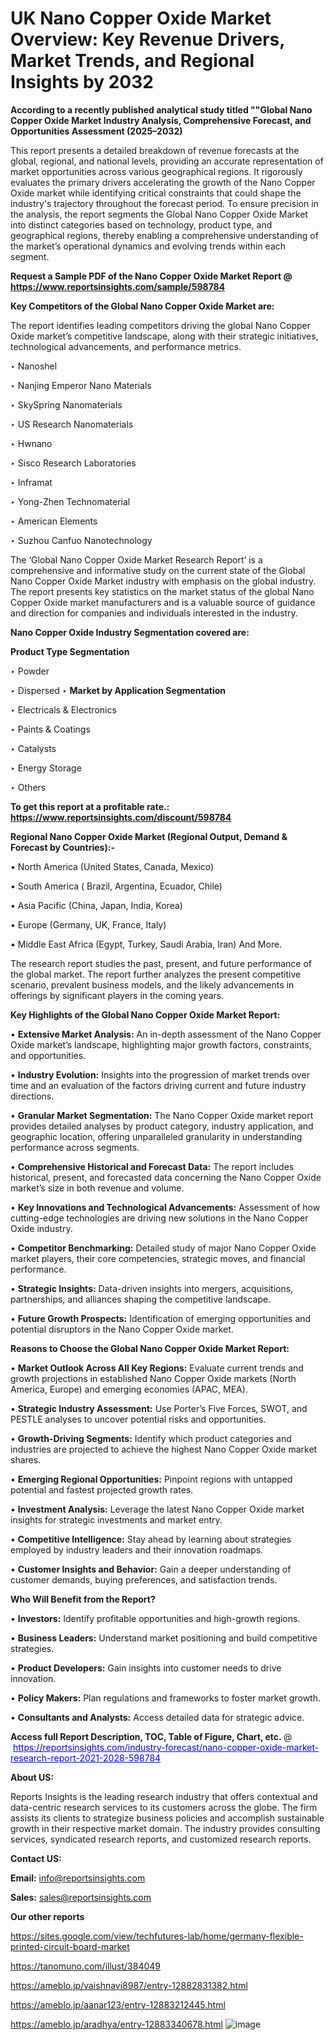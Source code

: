 # UK Nano Copper Oxide Market Overview: Key Revenue Drivers, Market Trends, and Regional Insights by 2032

<strong>According to a recently published analytical study titled ""Global Nano Copper Oxide Market Industry Analysis, Comprehensive Forecast, and Opportunities Assessment (2025–2032)</strong>

This report presents a detailed breakdown of revenue forecasts at the global, regional, and national levels, providing an accurate representation of market opportunities across various geographical regions. It rigorously evaluates the primary drivers accelerating the growth of the Nano Copper Oxide market while identifying critical constraints that could shape the industry's trajectory throughout the forecast period. To ensure precision in the analysis, the report segments the Global Nano Copper Oxide Market into distinct categories based on technology, product type, and geographical regions, thereby enabling a comprehensive understanding of the market’s operational dynamics and evolving trends within each segment.

<strong>Request a Sample PDF of the Nano Copper Oxide Market Report </strong><strong>@<a href=https://www.reportsinsights.com/sample/598784 style=color:#0000ff;> https://www.reportsinsights.com/sample/598784</a></strong></font>

<strong>Key Competitors of the Global Nano Copper Oxide Market are:</strong>

The report identifies leading competitors driving the global Nano Copper Oxide market’s competitive landscape, along with their strategic initiatives, technological advancements, and performance metrics.

‣ Nanoshel

‣ Nanjing Emperor Nano Materials

‣ SkySpring Nanomaterials

‣ US Research Nanomaterials

‣ Hwnano

‣ Sisco Research Laboratories

‣ Inframat

‣ Yong-Zhen Technomaterial

‣ American Elements

‣ Suzhou Canfuo Nanotechnology

The ‘Global Nano Copper Oxide Market Research Report’ is a comprehensive and informative study on the current state of the Global Nano Copper Oxide Market industry with emphasis on the global industry. The report presents key statistics on the market status of the global Nano Copper Oxide market manufacturers and is a valuable source of guidance and direction for companies and individuals interested in the industry.

<strong>Nano Copper Oxide Industry Segmentation covered are:</strong>

<strong>Product Type Segmentation</strong>

‣ Powder

‣ Dispersed
‣ 
<strong>Market by Application Segmentation</strong>

‣ Electricals & Electronics

‣ Paints & Coatings

‣ Catalysts

‣ Energy Storage

‣ Others

<strong>To get this report at a profitable rate.: <a href=https://www.reportsinsights.com/discount/598784 style=color:#0000ff;>https://www.reportsinsights.com/discount/598784</a></strong></font>

<strong>Regional Nano Copper Oxide Market (Regional Output, Demand &amp; Forecast by Countries):-</strong>

• North America (United States, Canada, Mexico)

• South America ( Brazil, Argentina, Ecuador, Chile)

• Asia Pacific (China, Japan, India, Korea)

• Europe (Germany, UK, France, Italy)

• Middle East Africa (Egypt, Turkey, Saudi Arabia, Iran) And More.

The research report studies the past, present, and future performance of the global market. The report further analyzes the present competitive scenario, prevalent business models, and the likely advancements in offerings by significant players in the coming years.

<strong>Key Highlights of the Global Nano Copper Oxide Market Report:</strong>

• <strong>Extensive Market Analysis:</strong> An in-depth assessment of the Nano Copper Oxide market’s landscape, highlighting major growth factors, constraints, and opportunities.

• <strong>Industry Evolution:</strong> Insights into the progression of market trends over time and an evaluation of the factors driving current and future industry directions.

• <strong>Granular Market Segmentation:</strong> The Nano Copper Oxide market report provides detailed analyses by product category, industry application, and geographic location, offering unparalleled granularity in understanding performance across segments.

• <strong>Comprehensive Historical and Forecast Data:</strong> The report includes historical, present, and forecasted data concerning the Nano Copper Oxide market’s size in both revenue and volume.

• <strong>Key Innovations and Technological Advancements:</strong> Assessment of how cutting-edge technologies are driving new solutions in the Nano Copper Oxide industry.

• <strong>Competitor Benchmarking:</strong> Detailed study of major Nano Copper Oxide market players, their core competencies, strategic moves, and financial performance.

• <strong>Strategic Insights:</strong> Data-driven insights into mergers, acquisitions, partnerships, and alliances shaping the competitive landscape.

• <strong>Future Growth Prospects:</strong> Identification of emerging opportunities and potential disruptors in the Nano Copper Oxide market.

<strong>Reasons to Choose the Global Nano Copper Oxide Market Report:</strong>

• <strong>Market Outlook Across All Key Regions:</strong> Evaluate current trends and growth projections in established Nano Copper Oxide markets (North America, Europe) and emerging economies (APAC, MEA).

• <strong>Strategic Industry Assessment:</strong> Use Porter’s Five Forces, SWOT, and PESTLE analyses to uncover potential risks and opportunities.

• <strong>Growth-Driving Segments:</strong> Identify which product categories and industries are projected to achieve the highest Nano Copper Oxide market shares.

• <strong>Emerging Regional Opportunities:</strong> Pinpoint regions with untapped potential and fastest projected growth rates.

• <strong>Investment Analysis:</strong> Leverage the latest Nano Copper Oxide market insights for strategic investments and market entry.

• <strong>Competitive Intelligence:</strong> Stay ahead by learning about strategies employed by industry leaders and their innovation roadmaps.

• <strong>Customer Insights and Behavior:</strong> Gain a deeper understanding of customer demands, buying preferences, and satisfaction trends.

<strong>Who Will Benefit from the Report?</strong>

• <strong>Investors:</strong> Identify profitable opportunities and high-growth regions.

• <strong>Business Leaders:</strong> Understand market positioning and build competitive strategies.

• <strong>Product Developers:</strong> Gain insights into customer needs to drive innovation.

• <strong>Policy Makers:</strong> Plan regulations and frameworks to foster market growth.

• <strong>Consultants and Analysts:</strong> Access detailed data for strategic advice.
</ul>
<strong>Access full Report Description, TOC, Table of Figure, Chart, etc. </strong>@  <a href=https://reportsinsights.com/industry-forecast/nano-copper-oxide-market-research-report-2021-2028-598784 style=color:#0000ff;>https://reportsinsights.com/industry-forecast/nano-copper-oxide-market-research-report-2021-2028-598784</a></font>

<strong><strong>About US</strong>:</strong>

Reports Insights is the leading research industry that offers contextual and data-centric research services to its customers across the globe. The firm assists its clients to strategize business policies and accomplish sustainable growth in their respective market domain. The industry provides consulting services, syndicated research reports, and customized research reports.

<strong>Contact US:</strong>

<p class=""""><b>Email:</b> <a href=mailto:info@reportsinsights.com>info@reportsinsights.com</a></p>
<p class=""""><b>Sales:</b> <a href=mailto:sales@reportsinsights.com>sales@reportsinsights.com</a></p>

<strong>Our other reports</strong>

<a href=https://sites.google.com/view/techfutures-lab/home/germany-flexible-printed-circuit-board-market>https://sites.google.com/view/techfutures-lab/home/germany-flexible-printed-circuit-board-market</a>

<a href=https://tanomuno.com/illust/384049>https://tanomuno.com/illust/384049</a>

<a href=https://ameblo.jp/vaishnavi8987/entry-12882831382.html>https://ameblo.jp/vaishnavi8987/entry-12882831382.html</a>

<a href=https://ameblo.jp/aanar123/entry-12883212445.html>https://ameblo.jp/aanar123/entry-12883212445.html</a>

<a href=https://ameblo.jp/aradhya/entry-12883340678.html>https://ameblo.jp/aradhya/entry-12883340678.html</a>
![image](https://github.com/user-attachments/assets/8005fb0f-da6f-4a3b-b9f3-f3b417e39e94)
